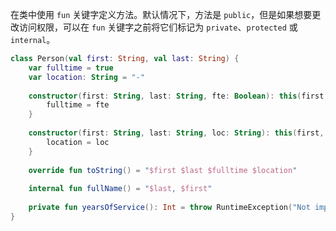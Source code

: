 在类中使用 `fun` 关键字定义方法。默认情况下，方法是 `public`，但是如果想要更改访问权限，可以在 `fun` 关键字之前将它们标记为 `private`、`protected` 或 `internal`。

```kotlin
class Person(val first: String, val last: String) {
	var fulltime = true
	var location: String = "-"
	
	constructor(first: String, last: String, fte: Boolean): this(first, last) {
		fulltime = fte
	}
	
	constructor(first: String, last: String, loc: String): this(first, last, false) {
		location = loc
	}
	
	override fun toString() = "$first $last $fulltime $location"
	
	internal fun fullName() = "$last, $first"
	
	private fun yearsOfService(): Int = throw RuntimeException("Not implemented yet")
}
```

